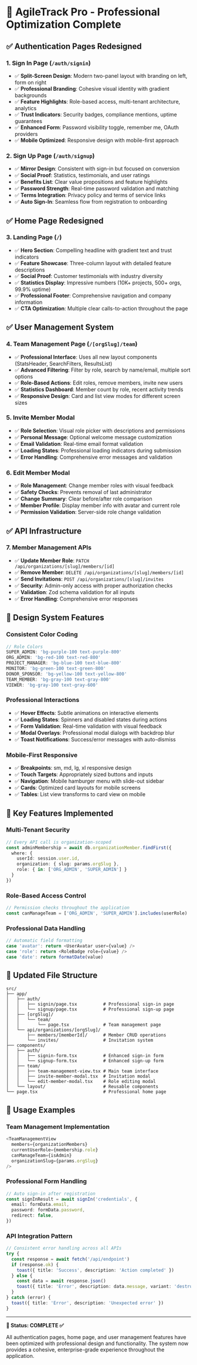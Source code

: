 # 🎯 AgileTrack Pro - Professional Optimization Complete

## ✅ Authentication Pages Redesigned

### 1. **Sign In Page** (`/auth/signin`)
- ✅ **Split-Screen Design**: Modern two-panel layout with branding on left, form on right
- ✅ **Professional Branding**: Cohesive visual identity with gradient backgrounds
- ✅ **Feature Highlights**: Role-based access, multi-tenant architecture, analytics
- ✅ **Trust Indicators**: Security badges, compliance mentions, uptime guarantees
- ✅ **Enhanced Form**: Password visibility toggle, remember me, OAuth providers
- ✅ **Mobile Optimized**: Responsive design with mobile-first approach

### 2. **Sign Up Page** (`/auth/signup`)
- ✅ **Mirror Design**: Consistent with sign-in but focused on conversion
- ✅ **Social Proof**: Statistics, testimonials, and user ratings
- ✅ **Benefits List**: Clear value propositions and feature highlights
- ✅ **Password Strength**: Real-time password validation and matching
- ✅ **Terms Integration**: Privacy policy and terms of service links
- ✅ **Auto Sign-In**: Seamless flow from registration to onboarding

## ✅ Home Page Redesigned

### 3. **Landing Page** (`/`)
- ✅ **Hero Section**: Compelling headline with gradient text and trust indicators
- ✅ **Feature Showcase**: Three-column layout with detailed feature descriptions
- ✅ **Social Proof**: Customer testimonials with industry diversity
- ✅ **Statistics Display**: Impressive numbers (10K+ projects, 500+ orgs, 99.9% uptime)
- ✅ **Professional Footer**: Comprehensive navigation and company information
- ✅ **CTA Optimization**: Multiple clear calls-to-action throughout the page

## ✅ User Management System

### 4. **Team Management Page** (`/[orgSlug]/team`)
- ✅ **Professional Interface**: Uses all new layout components (StatsHeader, SearchFilters, ResultsList)
- ✅ **Advanced Filtering**: Filter by role, search by name/email, multiple sort options
- ✅ **Role-Based Actions**: Edit roles, remove members, invite new users
- ✅ **Statistics Dashboard**: Member count by role, recent activity trends
- ✅ **Responsive Design**: Card and list view modes for different screen sizes

### 5. **Invite Member Modal**
- ✅ **Role Selection**: Visual role picker with descriptions and permissions
- ✅ **Personal Message**: Optional welcome message customization
- ✅ **Email Validation**: Real-time email format validation
- ✅ **Loading States**: Professional loading indicators during submission
- ✅ **Error Handling**: Comprehensive error messages and validation

### 6. **Edit Member Modal**
- ✅ **Role Management**: Change member roles with visual feedback
- ✅ **Safety Checks**: Prevents removal of last administrator
- ✅ **Change Summary**: Clear before/after role comparison
- ✅ **Member Profile**: Display member info with avatar and current role
- ✅ **Permission Validation**: Server-side role change validation

## ✅ API Infrastructure

### 7. **Member Management APIs**
- ✅ **Update Member Role**: `PATCH /api/organizations/[slug]/members/[id]`
- ✅ **Remove Member**: `DELETE /api/organizations/[slug]/members/[id]`
- ✅ **Send Invitations**: `POST /api/organizations/[slug]/invites`
- ✅ **Security**: Admin-only access with proper authorization checks
- ✅ **Validation**: Zod schema validation for all inputs
- ✅ **Error Handling**: Comprehensive error responses

## 🎨 Design System Features

### **Consistent Color Coding**
```typescript
// Role Colors
SUPER_ADMIN: 'bg-purple-100 text-purple-800'
ORG_ADMIN: 'bg-red-100 text-red-800'
PROJECT_MANAGER: 'bg-blue-100 text-blue-800'
MONITOR: 'bg-green-100 text-green-800'
DONOR_SPONSOR: 'bg-yellow-100 text-yellow-800'
TEAM_MEMBER: 'bg-gray-100 text-gray-800'
VIEWER: 'bg-gray-100 text-gray-600'
```

### **Professional Interactions**
- ✅ **Hover Effects**: Subtle animations on interactive elements
- ✅ **Loading States**: Spinners and disabled states during actions
- ✅ **Form Validation**: Real-time validation with visual feedback
- ✅ **Modal Overlays**: Professional modal dialogs with backdrop blur
- ✅ **Toast Notifications**: Success/error messages with auto-dismiss

### **Mobile-First Responsive**
- ✅ **Breakpoints**: sm, md, lg, xl responsive design
- ✅ **Touch Targets**: Appropriately sized buttons and inputs
- ✅ **Navigation**: Mobile hamburger menu with slide-out sidebar
- ✅ **Cards**: Optimized card layouts for mobile screens
- ✅ **Tables**: List view transforms to card view on mobile

## 🚀 Key Features Implemented

### **Multi-Tenant Security**
```typescript
// Every API call is organization-scoped
const adminMembership = await db.organizationMember.findFirst({
  where: {
    userId: session.user.id,
    organization: { slug: params.orgSlug },
    role: { in: ['ORG_ADMIN', 'SUPER_ADMIN'] }
  }
})
```

### **Role-Based Access Control**
```typescript
// Permission checks throughout the application
const canManageTeam = ['ORG_ADMIN', 'SUPER_ADMIN'].includes(userRole)
```

### **Professional Data Handling**
```typescript
// Automatic field formatting
case 'avatar': return <UserAvatar user={value} />
case 'role': return <RoleBadge role={value} />
case 'date': return formatDate(value)
```

## 📁 Updated File Structure

```
src/
├── app/
│   ├── auth/
│   │   ├── signin/page.tsx          # Professional sign-in page
│   │   └── signup/page.tsx          # Professional sign-up page
│   ├── [orgSlug]/
│   │   └── team/
│   │       └── page.tsx             # Team management page
│   └── api/organizations/[orgSlug]/
│       ├── members/[memberId]/      # Member CRUD operations
│       └── invites/                 # Invitation system
├── components/
│   ├── auth/
│   │   ├── signin-form.tsx          # Enhanced sign-in form
│   │   └── signup-form.tsx          # Enhanced sign-up form
│   ├── team/
│   │   ├── team-management-view.tsx # Main team interface
│   │   ├── invite-member-modal.tsx  # Invitation modal
│   │   └── edit-member-modal.tsx    # Role editing modal
│   └── layout/                      # Reusable components
└── page.tsx                         # Professional home page
```

## 🔧 Usage Examples

### **Team Management Implementation**
```typescript
<TeamManagementView 
  members={organizationMembers}
  currentUserRole={membership.role}
  canManageTeam={isAdmin}
  organizationSlug={params.orgSlug}
/>
```

### **Professional Form Handling**
```typescript
// Auto sign-in after registration
const signInResult = await signIn('credentials', {
  email: formData.email,
  password: formData.password,
  redirect: false,
})
```

### **API Integration Pattern**
```typescript
// Consistent error handling across all APIs
try {
  const response = await fetch('/api/endpoint')
  if (response.ok) {
    toast({ title: 'Success', description: 'Action completed' })
  } else {
    const data = await response.json()
    toast({ title: 'Error', description: data.message, variant: 'destructive' })
  }
} catch (error) {
  toast({ title: 'Error', description: 'Unexpected error' })
}
```

---

**🎉 Status: COMPLETE ✅**

All authentication pages, home page, and user management features have been optimized with professional design and functionality. The system now provides a cohesive, enterprise-grade experience throughout the application.